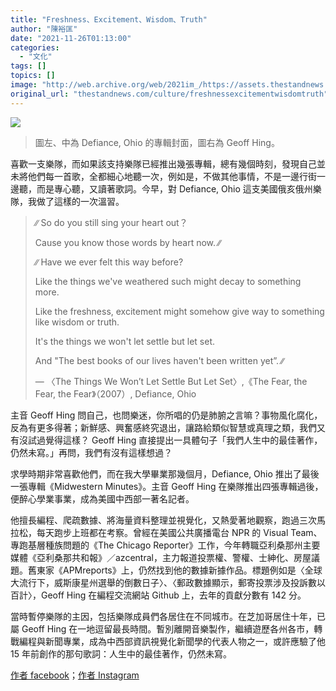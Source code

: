 ```yaml
---
title: "Freshness、Excitement、Wisdom、Truth"
author: "陳裕匡"
date: "2021-11-26T01:13:00"
categories:
  - "文化"
tags: []
topics: []
image: "http://web.archive.org/web/2021im_/https://assets.thestandnews.com/media/photos/Geoff.png"
original_url: "thestandnews.com/culture/freshnessexcitementwisdomtruth"
---
```

![](http://web.archive.org/web/2021im_/https://assets.thestandnews.com/media/photos/Geoff.png)
> 圖左、中為 Defiance, Ohio 的專輯封面，圖右為 Geoff Hing。

喜歡一支樂隊，而如果該支持樂隊已經推出幾張專輯，總有幾個時刻，發現自己並未將他們每一首歌，全都細心地聽一次，例如是，不做其他事情，不是一邊行街一邊聽，而是專心聽，又讀著歌詞。今早，對 Defiance, Ohio 這支美國俄亥俄州樂隊，我做了這樣的一次溫習。

> ∕∕ So do you still sing your heart out？
> 
> Cause you know those words by heart now. ∕∕
> 
> ∕∕ Have we ever felt this way before?
> 
> Like the things we've weathered such might decay to something more.
> 
> Like the freshness, excitement might somehow give way to something like wisdom or truth.
> 
> It's the things we won't let settle but let set.
> 
> And "The best books of our lives haven't been written yet”. ∕∕
> 
> — 〈The Things We Won’t Let Settle But Let Set〉,《The Fear, the Fear, the Fear》（2007）, Defiance, Ohio

主音 Geoff Hing 問自己，也問樂迷，你所唱的仍是肺腑之言嘛？事物風化腐化，反為有更多得著；新鮮感、興奮感終究退出，讓路給類似智慧或真理之類，我們又有沒試過覺得這樣？ Geoff Hing 直接提出一具體句子「我們人生中的最佳著作，仍然未寫。」再問，我們有沒有這樣想過？

求學時期非常喜歡他們，而在我大學畢業那幾個月，Defiance, Ohio 推出了最後一張專輯《Midwestern Minutes》。主音 Geoff Hing 在樂隊推出四張專輯過後，便醉心學業事業，成為美國中西部一著名記者。

他擅長編程、爬疏數據、將海量資料整理並視覺化，又熱愛著地觀察，跑過三次馬拉松，每天跑步上班都在考察。曾經在美國公共廣播電台 NPR 的 Visual Team、專跑基層種族問題的《The Chicago Reporter》工作，今年轉職亞利桑那州主要媒體《亞利桑那共和報》／azcentral，主力報道投票權、警權、士紳化、房屋議題。舊東家《APMreports》上，仍然找到他的數據新據作品。標題例如是〈全球大流行下，威斯康星州選舉的倒數日子〉、〈郵政數據顯示，郵寄投票涉及投訴數以百計〉，Geoff Hing 在編程交流網站 Github 上，去年的貢獻分數有 142 分。

當時暫停樂隊的主因，包括樂隊成員們各居住在不同城市。在芝加哥居住十年，已屬 Geoff Hing 在一地逗留最長時間。暫別離開音樂製作，繼續遊歷各州各市，轉戰編程與新聞專業，成為中西部資訊視覺化新聞學的代表人物之一，或許應驗了他 15 年前創作的那句歌詞：人生中的最佳著作，仍然未寫。

[作者 facebook](http://web.archive.org/web/20211125180954/https://www.facebook.com/yuhongchanpage/posts/450085463149210)；[作者 Instagram](http://web.archive.org/web/20211125180954/https://www.instagram.com/yu_hong_chan/)